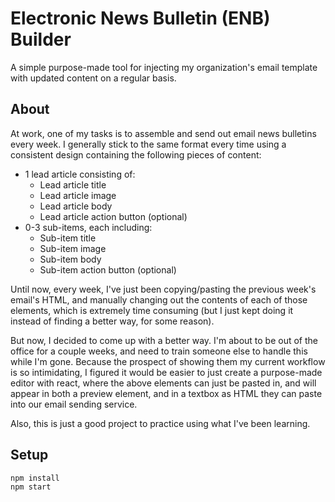 # Electronic News Bulletin (ENB) Builder
A simple purpose-made tool for injecting my organization's email template with updated content on a regular basis.

## About
At work, one of my tasks is to assemble and send out email news bulletins every week. I generally stick to the same format every time using a consistent design containing the following pieces of content:
- 1 lead article consisting of:
  - Lead article title
  - Lead article image
  - Lead article body
  - Lead article action button (optional)
- 0-3 sub-items, each including:
  - Sub-item title
  - Sub-item image
  - Sub-item body
  - Sub-item action button (optional)

Until now, every week, I've just been copying/pasting the previous week's email's HTML, and manually changing out the contents of each of those elements, which is extremely time consuming (but I just kept doing it instead of finding a better way, for some reason).

But now, I decided to come up with a better way. I'm about to be out of the office for a couple weeks, and need to train someone else to handle this while I'm gone. Because the prospect of showing them my current workflow is so intimidating, I figured it would be easier to just create a purpose-made editor with react, where the above elements can just be pasted in, and will appear in both a preview element, and in a textbox as HTML they can paste into our email sending service.

Also, this is just a good project to practice using what I've been learning.

## Setup
```console
npm install
npm start
```
